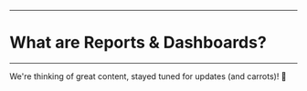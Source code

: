 ****
# What are Reports & Dashboards?
---

We're thinking of great content, stayed tuned for updates (and carrots)! :rabbit:

